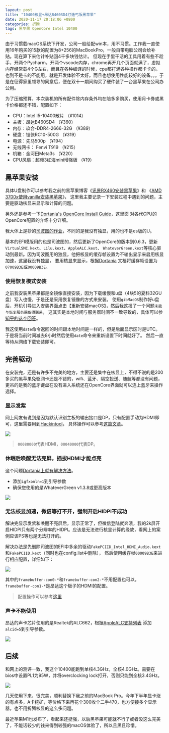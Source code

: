 ```yaml
---
layout: post
title: "10400核显+昂达B460SD4打造丐版黑苹果"
date: 2020-11-17 20:18:06 +0800
categories: 折腾
tags: 黑苹果 OpenCore Intel 10400
---
```


由于习惯载macOS系统下开发，公司一般给配win本，用不习惯。工作我一直使用16年购买的15款的配置为8+256的MacBookPro，一般自带电脑公司会给补贴。现在算下来估计补贴回4千多块钱估计。
但现在手里干活的工具用着有些不趁手，开两个Pycharm，开两个vscode内存，chrome再开几个页面就满了，虚拟内存经常载4个G左右，而且在各种编译的时候，cpu都打满各种操作都卡卡的。
也到不是卡的不能用，就是开发体验不太好。而且也想使用性能较好的设备。。。于是在征得家里领导的同意后，便在双十一期间购买了硬件装了一台黑苹果在公司办公用。

为了压缩预算，本次装机的所有配件除内存条外均在陪多多购买，使用月卡券或黑卡价格都还不错，配置如下：

* CPU：Intel I5-10400散片 （¥1014）
* 主板：昂达B460SD4 （¥360）
* 内存：玖合-DDR4-2666-32G （¥389）
* 硬盘：铠侠RC10-500G （¥319）
* 电源：先马500p （¥194）
* 无线网卡： Fenvi T919 （¥215）
* 机箱：金河田Meta3s （¥220）
* CPU风扇：超频3红海mini增强版 （¥19）

## 黑苹果安装

具体U盘制作可以参考我之前的黑苹果博客《[讯景RX460安装黑苹果](/折腾/2018/07/31/XFX_RX450_Creating_Hackintosh.html)》和
《[AMD 3700x使用vanilla安装黑苹果](/折腾/2020/06/23/amd_3700x_b450_hackintosh.html)》，
这里我主要记录一下安装过程中遇到的问题，主要是驱动核显来显示和计算的问题。

另外还是参考一下[Dortania's OpenCore Install Guide](https://dortania.github.io/OpenCore-Install-Guide/)，这里面
对各代CPU的OpenCore配置的介绍十分详细。

我大体上是抄的[司波图的作业](https://www.bilibili.com/video/av753491352/)，不同的是我没有独显，用的也不是es版的U。

基本的EFI模版用的也是司波图的，然后更新了OpenCore的版本到0.6.3，更新`VirtualSMC.kext`、`Lilu.kext`、`AppleALC.kext`、
`WhateverGreen.kext`等核心驱动到最新。因为司波图用的独显，他把核显的缓存帧设置为不输出显示来启用核显加速，这里我没有独显，
要用核显来显示，根据[Dortania](https://dortania.github.io/OpenCore-Install-Guide/config.plist/comet-lake.html#deviceproperties)
文档将缓存帧设置为`07009B3E`或`00009B3E`。

### 使用恢复模式安装

之前我安装黑苹果都是全镜像直接安装，因为下载缓慢和u盘（4块5的夏科32GU盘）写入也慢，于是还是采用恢复镜像的方式来安装。
使用`gibMacOS`制作好u盘后，开机引导进入安装界面点击【重新安装macOS】，然后我这报了一个问题`未能与恢复服务器取得联系`，
这其实是本地时间与服务器时间不一致导致的，具体可以参[知乎的这个回答](https://www.zhihu.com/question/282626105)。

我这使用`date`命令返回的时间跟本地时间是一样的，但是后面显示区时是UTC。于是将当前时间减去8小时然后使用`date`命令来重新设置下时间就好了。
然后一直等待从网络下载安装即可。

## 完善驱动

在安装完，还是有许多不完美的地方，主要还是集中在核显上，不得不说的是200多买的黑苹果免驱网卡还是不错的，wifi、蓝牙、隔空投送、随航等都没有问题，
更吊的是我的蓝牙键盘在没有进入系统还在OpenCore界面就可以连上蓝牙来操作选择。

### 显示发紫

网上网友有说到是因为默认识别主板的输出接口是DP，只有配置手动为HDMI即可，这里需要用到[Hackintool](https://github.com/headkaze/Hackintool)，
具体操作可以参考[这篇文章](https://blog.skk.moe/post/hackintosh-fix-magenta-screen/)。

![](\assets\images\post\1605687603578.jpg)

> `00080000`代表HDMI，`00040000`代表DP。

### 休眠后唤醒无法亮屏，插拔HDMI才能点亮

这个问题[Dortania上就有解决方法](https://dortania.github.io/OpenCore-Install-Guide/troubleshooting/extended/post-issues.html#coffee-lake-systems-failing-to-wake)。

* 添加`igfxonln=1`到引导参数
* 确保您使用的是WhateverGreen v1.3.8或更高版本

![](\assets\images\post\1605688553309.jpg)

### 无法核显加速，微信等打不开，强制开启HIDPI不成功

解决完显示发紫和唤醒不亮屏后，显示正常了，但微信登陆就奔溃，我的2k屏开启HIDPI只有两个分辨率的HIDPI。应该是无法进行核显计算的缘故，看网上的案例应该PS等也是无法打开的。

解决办法是先删除司波图的EFI中多余的驱动`FakePCIID_Intel_HDMI_Audio.kext`和`FakePCIID.kext`（同时也在config.list中删除），
然后使用缓存帧`00009B3E`来进行相应配置，详细如下：

![](\assets\images\post\1605691620578.jpg)

其中的`framebuffer-con0-*`和`framebuffer-con2-*`不用配置也可以，`framebuffer-con1-*`是昂达这个板子的HDMI的配置。

> 配置操作可以参考[这里](https://www.bilibili.com/video/bv1sK411n7sk/)

### 声卡不能使用

昂达的声卡芯片使用的是Realtek的ALC662，根据[AppleALC支持列表](https://github.com/acidanthera/AppleALC/wiki/Supported-codecs)
添加`alcid=5`到引导参数。

![](\assets\images\post\1605688553309.jpg)

## 后续

和网上的测评一致，我这个10400能跑到单核4.3GHz，全核4.0GHz。需要在bios中设置PL1为95W，并将overclocking lock打开，否则只能到全核3.4GHz。

![](\assets\images\post\1605679408260.jpg)

几天使用下来，很完美，顺利替换下我之前的MacBook Pro。今年下半年显卡涨的有点多，A卡挖矿，等价格下来再花个300收个二手470，也方便接多个显示器，也不用折腾核显的这么多问题。

最近苹果M1也发布了，看起来还挺强，以后黑苹果可能就不行了或者没这么完美了，不能话较少的钱来得到较强的macOS体验了，所以且黑且珍惜。
